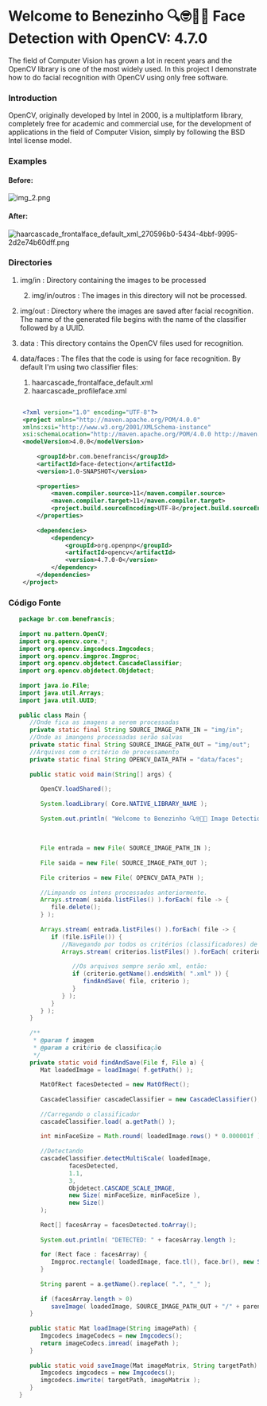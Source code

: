 # Welcome to Benezinho 🔍🤓👍🏽 Face Detection with OpenCV: 4.7.0

The field of Computer Vision has grown a lot in recent years and the OpenCV library is one of the most widely used. In this project I demonstrate how to do facial recognition with OpenCV using only free software.
### Introduction

OpenCV, originally developed by Intel in 2000, is a multiplatform library, completely free for academic and commercial use, for the development of applications in the field of Computer Vision, simply by following the BSD Intel license model.

### Examples

#### Before:


 

![img_2.png](img%2Fin%2Fimg_2.png)


#### After:


![haarcascade_frontalface_default_xml_270596b0-5434-4bbf-9995-2d2e74b60dff.png](img%2Fout%2Fhaarcascade_frontalface_default_xml_270596b0-5434-4bbf-9995-2d2e74b60dff.png)


 

### Directories

1. img/in : Directory containing the images to be processed

   2. img/in/outros : The images in this directory will not be processed.

2. img/out : Directory where the images are saved after facial recognition. The name of the generated file begins with the name of the classifier followed by a UUID.

3. data : This directory contains the OpenCV files used for recognition.

4. data/faces : The files that the code is using for face recognition. By default I'm using two classifier files:
   1.  haarcascade_frontalface_default.xml
   2.  haarcascade_profileface.xml





```xml

    <?xml version="1.0" encoding="UTF-8"?>
    <project xmlns="http://maven.apache.org/POM/4.0.0"
    xmlns:xsi="http://www.w3.org/2001/XMLSchema-instance"
    xsi:schemaLocation="http://maven.apache.org/POM/4.0.0 http://maven.apache.org/xsd/maven-4.0.0.xsd">
    <modelVersion>4.0.0</modelVersion>
    
        <groupId>br.com.benefrancis</groupId>
        <artifactId>face-detection</artifactId>
        <version>1.0-SNAPSHOT</version>
    
        <properties>
            <maven.compiler.source>11</maven.compiler.source>
            <maven.compiler.target>11</maven.compiler.target>
            <project.build.sourceEncoding>UTF-8</project.build.sourceEncoding>
        </properties>
        
        <dependencies>
            <dependency>
                <groupId>org.openpnp</groupId>
                <artifactId>opencv</artifactId>
                <version>4.7.0-0</version>
            </dependency>
        </dependencies>
    </project>

```

### Código Fonte

````Java 
   package br.com.benefrancis;
   
   import nu.pattern.OpenCV;
   import org.opencv.core.*;
   import org.opencv.imgcodecs.Imgcodecs;
   import org.opencv.imgproc.Imgproc;
   import org.opencv.objdetect.CascadeClassifier;
   import org.opencv.objdetect.Objdetect;
   
   import java.io.File;
   import java.util.Arrays;
   import java.util.UUID;
   
   public class Main {
      //Onde fica as imagens a serem processadas
      private static final String SOURCE_IMAGE_PATH_IN = "img/in";
      //Onde as imangens processadas serão salvas
      private static final String SOURCE_IMAGE_PATH_OUT = "img/out";
      //Arquivos com o critério de processamento
      private static final String OPENCV_DATA_PATH = "data/faces";
   
      public static void main(String[] args) {
   
         OpenCV.loadShared();
   
         System.loadLibrary( Core.NATIVE_LIBRARY_NAME );
   
         System.out.println( "Welcome to Benezinho 🔍🤓👍🏽 Image Detection with OpenCV: " + Core.VERSION );
   
   
   
         File entrada = new File( SOURCE_IMAGE_PATH_IN );
   
         File saida = new File( SOURCE_IMAGE_PATH_OUT );
   
         File criterios = new File( OPENCV_DATA_PATH );
   
         //Limpando os intens processados anteriormente.
         Arrays.stream( saida.listFiles() ).forEach( file -> {
            file.delete();
         } );
   
         Arrays.stream( entrada.listFiles() ).forEach( file -> {
            if (file.isFile()) {
               //Navegando por todos os critérios (classificadores) de reconhecimento do diretório
               Arrays.stream( criterios.listFiles() ).forEach( criterio -> {
   
                  //Os arquivos sempre serão xml, então:
                  if (criterio.getName().endsWith( ".xml" )) {
                     findAndSave( file, criterio );
                  }
               } );
            }
         } );
      }
   
      /**
       * @param f imagem
       * @param a critério de classificação
       */
      private static void findAndSave(File f, File a) {
         Mat loadedImage = loadImage( f.getPath() );
   
         MatOfRect facesDetected = new MatOfRect();
   
         CascadeClassifier cascadeClassifier = new CascadeClassifier();
   
         //Carregando o classificador
         cascadeClassifier.load( a.getPath() );
   
         int minFaceSize = Math.round( loadedImage.rows() * 0.000001f );
   
         //Detectando
         cascadeClassifier.detectMultiScale( loadedImage,
                 facesDetected,
                 1.1,
                 3,
                 Objdetect.CASCADE_SCALE_IMAGE,
                 new Size( minFaceSize, minFaceSize ),
                 new Size()
         );
   
         Rect[] facesArray = facesDetected.toArray();
   
         System.out.println( "DETECTED: " + facesArray.length );
   
         for (Rect face : facesArray) {
            Imgproc.rectangle( loadedImage, face.tl(), face.br(), new Scalar( 0, 0, 255 ), 1 );
         }
   
         String parent = a.getName().replace( ".", "_" );
   
         if (facesArray.length > 0)
            saveImage( loadedImage, SOURCE_IMAGE_PATH_OUT + "/" + parent + "_" + UUID.randomUUID() + ".png" );
      }
   
      public static Mat loadImage(String imagePath) {
         Imgcodecs imageCodecs = new Imgcodecs();
         return imageCodecs.imread( imagePath );
      }
   
      public static void saveImage(Mat imageMatrix, String targetPath) {
         Imgcodecs imgcodecs = new Imgcodecs();
         imgcodecs.imwrite( targetPath, imageMatrix );
      }
   }
````

